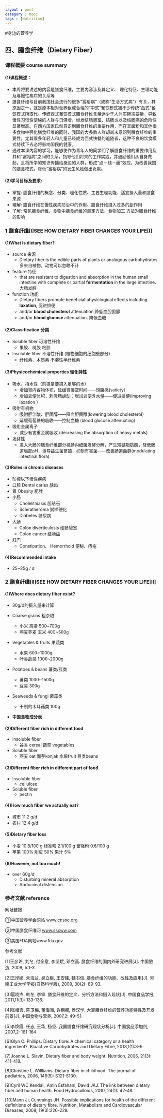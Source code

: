 ```yaml
---
layout : post
category : mooc
tags : [Nutrition]
---
```

#身边的营养学  

## 四、膳食纤维（Dietary Fiber）

### 课程概要 course summary  

#### (1)课程概述：

* 本周将要讲述的内容是膳食纤维，主要内容涉及其定义、  理化特征、生理功能及与慢性疾病的关系等
* 膳食纤维与目前我国社会流行的很多“富裕病”（或称“生活方式病”）有关，其原因之一，就是原本相对营养组成合理的“中式”餐饮模式被不少传统“西式”餐饮模式所取代。传统西式餐饮模式膳食纤维含量远少于人体实际需要量，导致慢性习惯性便秘的人群与日俱增，继发结肠憩室、结肠炎以及结肠癌的危险性显著增高。在西方国家已然意识到膳食纤维的重要作用，而在其面粉和其他很多食物中强化膳食纤维的同时，我国的大多数人群却尚未意识到膳食纤维的重要性，尤其很多年轻人和儿童已经成为西式快餐的追随者，这种不良的饮食模式持续下去必将影响国民的健康。
*  通过本课内容的学习，能够使作为青年人的同学们了解膳食纤维的重要作用及其和“富裕病”之间的关系，指导他们将来的工作实践，并鼓励他们从自身做起，且将所学的知识传播给身边的人群，形成“点－线－面”效应，为改善我国的膳食模式，降低“富裕病”的发生风险做出贡献。

#### (2)学习目标及要求:  

*  掌握: 膳食纤维的概念、分类、理化性质、主要生理功能、适宜摄入量和膳食来源
*  理解: 膳食纤维在慢性疾病防治中的作用、膳食纤维摄入过多的副作用
*  了解: 常见膳食纤维、食物中膳食纤维的测定方法、食物加工  方法对膳食纤维的影响

### 1.膳食纤维[Ⅰ]SEE HOW DIETARY FIBER CHANGES YOUR LIFE[Ⅰ]

#### (1)What is dietary fiber?
 
 *  source 来源
	 * Dietary fiber is the edible parts of plants or analogous carbohydrates 多来自植物，动物可以忽略不计
 *  feature 特征
	 * that are resistant to digestion and absorption in the human small intestine with complete or partial **fermentation** in the large intestine. 大肠发酵 
 *  function 功能
	 * Dietary fibers promote beneficial physiological effects including **laxation**, 促进排便
	 * and/or **blood cholesterol** attenuation,降低血胆固醇
	 *  and/or **blood glucose** attenuation. 降低血糖
 
#### (2)Classification 分类

* Soluble fiber 可溶性纤维
	* 果胶、树胶 粘胶
* Insoluble fiber 不溶性纤维 (植物细胞的细胞壁部分)
	* 纤维素、木质素 不溶性半纤维素


#### (3)Physicochemical properties 理化特性

*  吸水、持水性（前提是要摄入足够的水）
	* 增加胃内容物体积，延缓胃排空时间——饱腹感(satiety）
	* 增加粪便体积，刺激肠蠕动；增加粪便含水量——促进排便(improving laxation ）
* 吸附有机物
	* 吸附胆汁酸、胆固醇——降血胆固醇(lowering blood cholesterol）
	* 延缓葡萄糖的吸收——控制血糖 (blood glucose attenuating)
* 吸附金属离子 
	* 减少有害重金属吸收 (decreasing the absorption of heavy metals)
* 发酵性
	* 进入大肠的膳食纤维部分被肠内细菌发酵分解，产生短链脂肪酸，降低肠道局部pH，诱导益生菌繁殖，抑制有害菌——改善肠道菌群(modulating intestinal flora)

#### (3)Roles in chronic diseases 


*  防控以下慢性疾病
* 口腔 Dental caries 龋齿
* 胃 Obesity 肥胖 
* 小肠 
	* Cholelithiasis 胆结石 
	* Scleratheroma 粥样硬化
	* Diabetes 糖尿病
* 大肠
	*  Colon diverticulosis 结肠憩室
	*  Colon cancer 结肠癌
* 肛门  
	* Constipation、 Hemorrhoid 便秘、痔疮

#### (4)Recommended intake

*  25~35g / d

### 2.膳食纤维[ⅠI]SEE HOW DIETARY FIBER CHANGES YOUR LIFE[ⅠI]

#### (1)Where does dietary fiber exist?
*  30g/d的摄入量来计算
*  Coarse grains 粗杂粮   
	* 小米 高粱  500~700g
	* 燕麦荞麦 玉米 400~500g
*  Vegetables & fruits  果蔬类 
	* 水果 600~1000g
	* 叶类蔬菜 1000~2000g
* Potatoes & beans  薯类/豆类
	* 薯类 1000~1500g
	* 豆类 300g
* Seaweeds & fungi 菌藻类
	* 干制的木耳菇类 100g

*  **中国食物成分表**

#### (2)Different fiber rich in different food

*  Insoluble fiber  
	* 谷类 cereal 蔬菜 vegetables
*  Soluble fiber  
	* 燕麦 oat 魔芋konjak 水果fruit  豆类beans

#### (3)Different fiber rich in different part of food
	
*  Insoluble fiber  
	* cellulose
*  Soluble fiber  
	* pectin

#### (4)How much fiber we actually eat?

*  城市 11.2 g/d
*  农村 12.4 g/d

#### (5)Dietary fiber loss

*  小麦 10.8/100 g   标准粉 2.1/100 g  富强粉 0.6/100 g
*  苹果 100%   削皮 50%  果汁 5%

#### (6)However, not too much!

*  over 60g/d
	* Disturbing mineral absorption
	* Abdominal distension

### 参考文献 reference

网址链接

①中国营养学会网站 www.cnsoc.org

②中国膳食纤维网 www.ssxww.com

③美国FDA网站www.fda.gov


参考文献

[1]王彦玲, 刘冬, 付全意, 李坚斌, 邓立高. 膳食纤维的国内外研究进展[J]. 中国酿造, 2008, 5:1-3.

[2]王岸娜, 朱海兰, 吴立根, 王安建, 魏书信. 膳食纤维的功能、改性及应用[J]. 河南工业大学学报(自然科学版), 2009, 30(2): 89-93.

[3]扈晓杰, 韩冬, 李铎. 膳食纤维的定义、分析方法和摄入现状[J]. 中国食品学报, 2011,11(3): 133-136.

[4]张绪霞, 陈卫梅, 董海洲, 许丽娜, 侯汉学. 大豆膳食纤维的营养功能特性及开发前景[J]. 中国食物与营养, 2007,2: 49-51.

[5]李焕霞, 任志, 王华, 杨坚. 我国膳食纤维研究现状分析[J]. 中国食品添加剂, 2007,2: 161-164

 [6]Glyn O. Phillips. Dietary fibre: A chemical category or a health ingredient?. Bioactive Carbohydrates and Dietary Fibre, 2013,1(1):3-9.

 [7]Joanne L. Slavin. Dietary fiber and body weight. Nutrition, 2005, 21(3): 411-418.

 [8]Christine L. Willliams. Dietary fiber in childhood. The journal of pediatrics, 2006, 149(5): S121-S130.

 [9]Cyril WC Kendall, Amin Esfahani, David JAJ. The link between dietary fiber and human health. Food Hydrocolloids, 2010, 24(1): 42-48.

 [10]Mann JI, Cummings JH. Possible implications for health of the different definitions of dietary fibre. Nutrition, Metabolism and Cardiovascular Diseases, 2009, 19(3):226-229.
